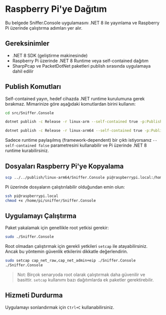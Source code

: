 # Raspberry Pi'ye Dağıtım

Bu belgede Sniffer.Console uygulamasını .NET 8 ile yayınlama ve Raspberry Pi üzerinde çalıştırma adımları yer alır.

## Gereksinimler

- .NET 8 SDK (geliştirme makinesinde)
- Raspberry Pi üzerinde .NET 8 Runtime veya self-contained dağıtım
- SharpPcap ve PacketDotNet paketleri publish sırasında uygulamaya dahil edilir

## Publish Komutları

Self-contained yayın, hedef cihazda .NET runtime kurulumuna gerek bırakmaz. Mimarinize göre aşağıdaki komutlardan birini kullanın:

```bash
cd src/Sniffer.Console

dotnet publish -c Release -r linux-arm --self-contained true -p:PublishSingleFile=true -o ../../publish/linux-arm

dotnet publish -c Release -r linux-arm64 --self-contained true -p:PublishSingleFile=true -o ../../publish/linux-arm64
```

Sadece runtime paylaşılmış (framework-dependent) bir çıktı istiyorsanız `--self-contained false` parametresini kullanabilir ve Pi üzerinde .NET 8 runtime kurabilirsiniz.

## Dosyaları Raspberry Pi'ye Kopyalama

```bash
scp ../../publish/linux-arm64/Sniffer.Console pi@raspberrypi.local:/home/pi/sniffer/
```

Pi üzerinde dosyaların çalıştırılabilir olduğundan emin olun:

```bash
ssh pi@raspberrypi.local
chmod +x /home/pi/sniffer/Sniffer.Console
```

## Uygulamayı Çalıştırma

Paket yakalamak için genellikle root yetkisi gerekir:

```bash
sudo ./Sniffer.Console
```

Root olmadan çalıştırmak için gerekli yetkileri `setcap` ile atayabilirsiniz. Ancak bu yöntemin güvenlik etkilerini dikkatle değerlendirin.

```bash
sudo setcap cap_net_raw,cap_net_admin+eip ./Sniffer.Console
./Sniffer.Console
```

> Not: Birçok senaryoda root olarak çalıştırmak daha güvenilir ve basittir. `setcap` kullanımı bazı dağıtımlarda ek paketler gerektirebilir.

## Hizmeti Durdurma

Uygulamayı sonlandırmak için `Ctrl+C` kullanabilirsiniz.
